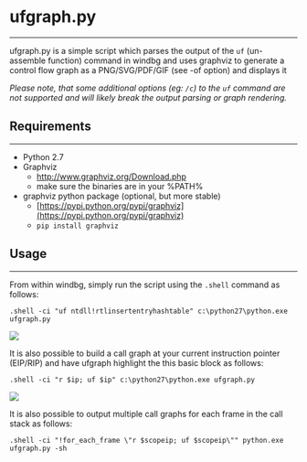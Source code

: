 # ufgraph.py #
----------

ufgraph.py is a simple script which parses the output of the `uf` (un-assemble function) command in windbg and uses graphviz to generate a control flow graph as a PNG/SVG/PDF/GIF (see -of option) and displays it

*Please note, that some additional options (eg: `/c`) to the `uf` command are not supported and will likely break the output parsing or graph rendering.*

## Requirements ##
----------

 * Python 2.7
 * Graphviz
   * [http://www.graphviz.org/Download.php ](http://www.graphviz.org/Download.php)
   * make sure the binaries are in your %PATH%
 * graphviz python package (optional, but more stable)
   * [https://pypi.python.org/pypi/graphviz](https://pypi.python.org/pypi/graphviz)
   * `pip install graphviz`


## Usage ##
----------

From within windbg, simply run the script using the `.shell` command as follows:

`.shell -ci "uf ntdll!rtlinsertentryhashtable" c:\python27\python.exe ufgraph.py`


![](https://raw.githubusercontent.com/bfosterjr/ufgraph/master/example.png)


It is also possible to build a call graph at your current instruction pointer (EIP/RIP) and have ufgraph highlight the this basic block as follows:

`.shell -ci "r $ip; uf $ip" c:\python27\python.exe ufgraph.py`


![](https://raw.githubusercontent.com/bfosterjr/ufgraph/master/example_ip.png)


It is also possible to output multiple call graphs for each frame in the call stack as follows:

`.shell -ci "!for_each_frame \"r $scopeip; uf $scopeip\"" python.exe ufgraph.py -sh`